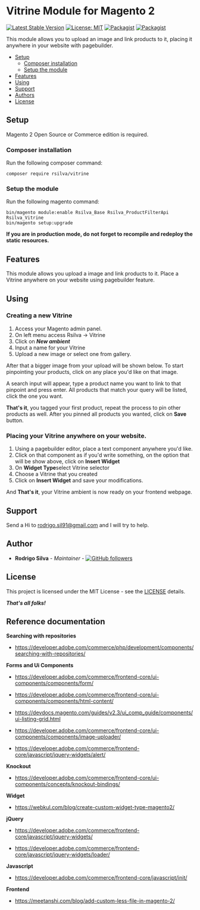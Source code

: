 # Vitrine Module for Magento 2

[![Latest Stable Version](https://img.shields.io/packagist/v/rsilva/vitrine.svg?style=flat-square)](https://packagist.org/packages/opengento/module-document)
[![License: MIT](https://img.shields.io/github/license/opengento/magento2-document.svg?style=flat-square)](./LICENSE) 
[![Packagist](https://img.shields.io/packagist/dt/rsilva/vitrine.svg?style=flat-square)](https://packagist.org/packages/rsilva/vitrine/stats)
[![Packagist](https://img.shields.io/packagist/dm/rsilva/vitrine.svg?style=flat-square)](https://packagist.org/packages/rsilva/vitrine/stats)

This module allows you to upload an image and link products to it, placing it anywhere in your website with pagebuilder.

 - [Setup](#setup)
   - [Composer installation](#composer-installation)
   - [Setup the module](#setup-the-module)
 - [Features](#features)
 - [Using](#using)
 - [Support](#support)
 - [Authors](#authors)
 - [License](#license)

## Setup

Magento 2 Open Source or Commerce edition is required.

### Composer installation

Run the following composer command:

```
composer require rsilva/vitrine
```

### Setup the module

Run the following magento command:

```
bin/magento module:enable Rsilva_Base Rsilva_ProductFilterApi Rsilva_Vitrine
bin/magento setup:upgrade
```

**If you are in production mode, do not forget to recompile and redeploy the static resources.**

## Features

This module allows you upload a image and link products to it.
Place a Vitrine anywhere on your website using pagebuilder feature.

## Using

### Creating a new Vitrine

 1. Access your Magento admin panel.
 2. On left menu access Rsilva -> Vitrine
 3. Click on ***New ambient***
 4. Input a name for your Vitrine
 5. Upload a new image or select one from gallery.

After that a bigger image from your upload will be shown below.
To start pinpointing your products, click on any place you'd like on that image.

A search input will appear, type a product name you want to link to that pinpoint and press enter.
All products that match your query will be listed, click the one you want. 

**That's it**, you tagged your first product, repeat the process to pin other products as well.
After you pinned all products you wanted, click on **Save** button.

### Placing your Vitrine anywhere on your website.

 1. Using a pagebuilder editor, place a text component anywhere you'd like.
 2. Click on that component as if you'd write something, on the option that will be show above, click on **Insert Widget**
 3. On **Widget Type**select Vitrine selector
 4. Choose a Vitrine that you created
 5. Click on **Insert Widget** and save your modifications.

And **That's it**, your Vitrine ambient is now ready on your frontend webpage.

## Support

Send a Hi to rodrigo.sil91@gmail.com and I will try to help.

## Author

- **Rodrigo Silva** - *Maintainer* - [![GitHub followers](https://img.shields.io/github/followers/SilRodrigo.svg?style=social)](https://github.com/SilRodrigo)


## License

This project is licensed under the MIT License - see the [LICENSE](./LICENSE) details.

***That's all folks!***


## **Reference documentation**

**Searching with repositories**

- https://developer.adobe.com/commerce/php/development/components/searching-with-repositories/


**Forms and Ui Components**

- https://developer.adobe.com/commerce/frontend-core/ui-components/components/form/

- https://developer.adobe.com/commerce/frontend-core/ui-components/components/html-content/

- https://devdocs.magento.com/guides/v2.3/ui_comp_guide/components/ui-listing-grid.html

- https://developer.adobe.com/commerce/frontend-core/ui-components/components/image-uploader/

- https://developer.adobe.com/commerce/frontend-core/javascript/jquery-widgets/alert/

  
**Knockout**

- https://developer.adobe.com/commerce/frontend-core/ui-components/concepts/knockout-bindings/

  
**Widget**

- https://webkul.com/blog/create-custom-widget-type-magento2/


**jQuery**

- https://developer.adobe.com/commerce/frontend-core/javascript/jquery-widgets/

- https://developer.adobe.com/commerce/frontend-core/javascript/jquery-widgets/loader/


**Javascript**

- https://developer.adobe.com/commerce/frontend-core/javascript/init/


**Frontend**

- https://meetanshi.com/blog/add-custom-less-file-in-magento-2/

